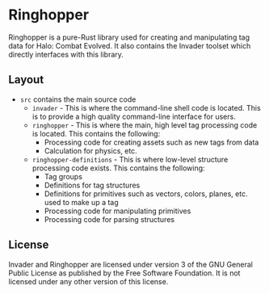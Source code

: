 # Ringhopper

Ringhopper is a pure-Rust library used for creating and manipulating tag data for Halo: Combat Evolved. It also contains
the Invader toolset which directly interfaces with this library.

## Layout

- `src` contains the main source code
    - `invader` - This is where the command-line shell code is located. This is to provide a high quality command-line
    interface for users.
    - `ringhopper` - This is where the main, high level tag processing code is located. This contains the following:
        - Processing code for creating assets such as new tags from data
        - Calculation for physics, etc.
    - `ringhopper-definitions` - This is where low-level structure processing code exists. This contains the following:
        - Tag groups
        - Definitions for tag structures
        - Definitions for primitives such as vectors, colors, planes, etc. used to make up a tag
        - Processing code for manipulating primitives
        - Processing code for parsing structures

## License

Invader and Ringhopper are licensed under version 3 of the GNU General Public License as published by the Free Software
Foundation. It is not licensed under any other version of this license.

